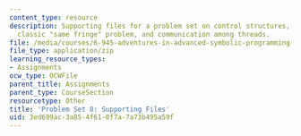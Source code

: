 ```yaml
---
content_type: resource
description: Supporting files for a problem set on control structures, solving the
  classic "same fringe" problem, and communication among threads.
file: /media/courses/6-945-adventures-in-advanced-symbolic-programming-spring-2009/3ed699ac3a854f610f7a7a73b495a59f_assn08.zip
file_type: application/zip
learning_resource_types:
- Assignments
ocw_type: OCWFile
parent_title: Assignments
parent_type: CourseSection
resourcetype: Other
title: 'Problem Set 8: Supporting Files'
uid: 3ed699ac-3a85-4f61-0f7a-7a73b495a59f
---
```

